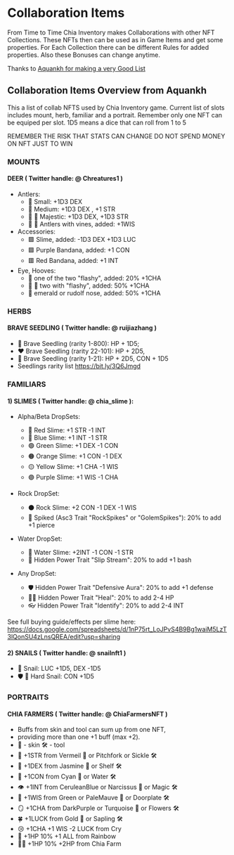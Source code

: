 # Collaboration Items

From Time to Time Chia Inventory makes Collaborations with other NFT Collections. These NFTs then can be used as in Game Items and get some properties. For Each Collection there can be different Rules for added properties. Also these Bonuses can change anytime.

Thanks to [Aquankh for making a very Good List](https://discord.com/channels/994949585657143296/1002944709842452491/1003666362176118936)

## Collaboration Items Overview from Aquankh

This a list of collab NFTS used by Chia Inventory game.
Current list of slots includes mount, herb, familiar and a portrait.
Remember only one NFT can be equiped per slot.
1D5 means a dice that can roll from 1 to 5

REMEMBER THE RISK THAT STATS CAN CHANGE
DO NOT SPEND MONEY ON NFT JUST TO WIN

### MOUNTS
#### DEER ( Twitter handle: @ Chreatures1 )
- Antlers:
    - 🤏 Small: +1D3 DEX
    - 🦌 Medium: +1D3 DEX , +1 STR
    - 👑 🦌 Majestic: +1D3 DEX, +1D3 STR
    - 🍷 🦌 Antlers with vines, added: +1WIS
- Accessories:
    - 🟩 Slime, added: -1D3 DEX +1D3 LUC
    - 🟪 Purple Bandana, added: +1 CON
    - 🟥 Red Bandana, added: +1 INT
- Eye, Hooves:
    - 📸 one of the two "flashy", added: 20% +1CHA
    - 📸 📸 two with "flashy", added: 50% +1CHA
    - 🔴 emerald or rudolf nose, added: 50% +1CHA

### HERBS

#### BRAVE SEEDLING ( Twitter handle: @ ruijiazhang )

- 🌱 Brave Seedling (rarity 1-800): HP + 1D5;
- ❤️  Brave Seedling (rarity 22-101): HP + 2D5,
- 💪   Brave Seedling (rarity 1-21): HP + 2D5, CON + 1D5
- Seedlings rarity list https://bit.ly/3Q6Jmgd

### FAMILIARS

#### 1) SLIMES ( Twitter handle: @ chia_slime ):

- Alpha/Beta DropSets:
    - 🔴 Red Slime: +1 STR -1 INT
    - 🔵 Blue Slime: +1 INT -1 STR
    - 🟢 Green Slime: +1 DEX -1 CON
    - 🟠 Orange Slime: +1 CON -1 DEX
    - 🟡 Yellow Slime: +1 CHA -1 WIS
    - 🟣 Purple Slime: +1 WIS -1 CHA

- Rock DropSet:
    - ⚫ Rock Slime: +2 CON -1 DEX -1 WIS
    - 🔪 Spiked (Asc3 Trait "RockSpikes" or "GolemSpikes"): 20% to add +1 pierce 

- Water DropSet:
    - 🌊 Water Slime: +2INT -1 CON -1 STR
    - 🚿 Hidden Power Trait "Slip Stream": 20% to add +1 bash

- Any DropSet:
    - 🛡️ Hidden Power Trait "Defensive Aura": 20% to add +1 defense
    - 🧑‍⚕️ Hidden Power Trait "Heal": 20% to add 2-4 HP
    - 👓 Hidden Power Trait "Identify": 20% to add 2-4 INT

See full buying guide/effects per slime here: https://docs.google.com/spreadsheets/d/1nP75rt_LoJPvS4B9Bg1waiM5LzT3lQonSU4zLnsQREA/edit?usp=sharing

#### 2) SNAILS ( Twitter handle: @ snailnft1 )

- 🐌 Snail: LUC +1D5, DEX -1D5
- 🛡 🐌 Hard Snail: CON +1D5

### PORTRAITS

#### CHIA FARMERS ( Twitter handle: @ ChiaFarmersNFT )
- Buffs from skin and tool can sum up from one NFT,
- providing more than one +1 buff (max +2).
- 🎨 - skin 🛠️  - tool
- 💪 +1STR from Vermeil 🎨 or Pitchfork or Sickle 🛠️
- 👟 +1DEX from Jasmine 🎨 or Shelf 🛠️ 
- 💓 +1CON from Cyan 🎨 or Water 🛠️ 
- 👁️ +1INT from CeruleanBlue or Narcissus 🎨 or Magic 🛠️ 
- 🧠 +1WIS from Green or PaleMauve 🎨 or Doorplate 🛠️ 
- 🪞 +1CHA from DarkPurple or Turquoise 🎨 or Flowers 🛠️ 
- 🍀 +1LUCK from Gold 🎨 or Sapling 🛠️ 
- 😢 +1CHA +1 WIS -2 LUCK from Cry
- 🌈 +1HP 10% +1 ALL from Rainbow
- 🧑‍🌾 +1HP 10% +2HP from Chia Farm 
